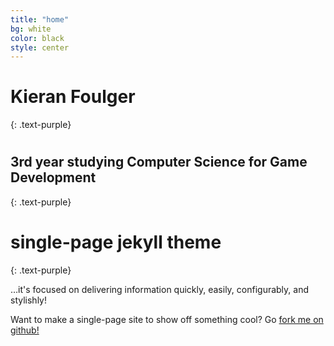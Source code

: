 ```yaml
---
title: "home"
bg: white
color: black
style: center
---
```


# Kieran Foulger
{: .text-purple}

#

#

## 3rd year studying Computer Science for Game Development
{: .text-purple}

# single-page jekyll theme
{: .text-purple}


…it's focused on delivering information quickly, easily, configurably, and stylishly!

Want to make a single-page site to show off something cool? Go [fork me on github!](https://github.com/t413/SinglePaged)

